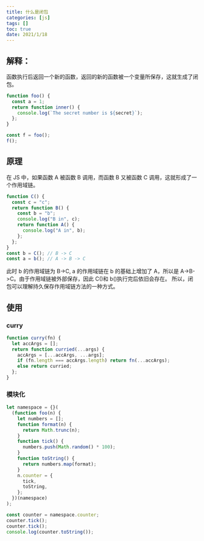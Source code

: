 ```yaml
---
title: 什么是闭包
categories: [js]
tags: []
toc: true
date: 2021/1/18
---
```


## 解释：

函数执行后返回一个新的函数，返回的新的函数被一个变量所保存，这就生成了闭包。

```js
function foo() {
  const a = 1;
  return function inner() {
    console.log(`The secret number is ${secret}`);
  };
}

const f = foo();
f();
```

## 原理

在 JS 中，如果函数 A 被函数 B 调用，而函数 B 又被函数 C 调用，这就形成了一个作用域链。

```js
function C() {
  const c = "c";
  return function B() {
    const b = "b";
    console.log("B in", c);
    return function A() {
      console.log("A in", b);
    };
  };
}
const b = C(); // B -> C
const a = b(); // A -> B -> C
```

此时 b 的作用域链为 B->C, a 的作用域链在 b 的基础上增加了 A，所以是 A->B->C。由于作用域链被外部保存，因此 C()和 b()执行完后依旧会存在。
所以，闭包可以理解持久保存作用域链方法的一种方式。

## 使用

### curry

```js
function curry(fn) {
  let accArgs = [];
  return function curried(...args) {
    accArgs = [...accArgs, ...args];
    if (fn.length === accArgs.length) return fn(...accArgs);
    else return curried;
  };
}
```

### 模块化

```js
let namespace = {}(
  (function foo(n) {
    let numbers = [];
    function format(n) {
      return Math.trunc(n);
    }
    function tick() {
      numbers.push(Math.random() * 100);
    }
    function toString() {
      return numbers.map(format);
    }
    n.counter = {
      tick,
      toString,
    };
  })(namespace)
);

const counter = namespace.counter;
counter.tick();
counter.tick();
console.log(counter.toString());
```
